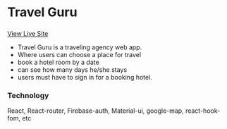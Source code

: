 # Travel Guru
###

[View Live Site](https://travel-guru-ba55e.web.app/)

  - Travel Guru is a traveling agency web app.
  - Where users can choose a place for travel
  - book a hotel room by a date 
  - can see how many days he/she stays
  - users must have to sign in for a booking hotel.
  
### Technology 
React, React-router, Firebase-auth, Material-ui, google-map,
react-hook-fom, etc
